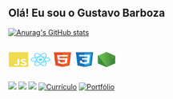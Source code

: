 ## Olá! Eu sou o Gustavo Barboza

[![Anurag's GitHub stats](https://github-readme-stats.vercel.app/api?username=gustavonbarboza&show_icons=true&hide=contribs&locale=en&layout=compact&theme=dracula)](https://github.com/anuraghazra/github-readme-stats)

<div style="display: inline_block"><br>
  <img align="center" alt="Gustavo-Js" height="30" width="40" src="https://raw.githubusercontent.com/devicons/devicon/master/icons/javascript/javascript-plain.svg">
  <img align="center" alt="Gustavo-React" height="30" width="40" src="https://raw.githubusercontent.com/devicons/devicon/master/icons/react/react-original.svg">
  <img align="center" alt="Gustavo-HTML" height="30" width="40" src="https://raw.githubusercontent.com/devicons/devicon/master/icons/html5/html5-original.svg">
  <img align="center" alt="Gustavo-CSS" height="30" width="40" src="https://raw.githubusercontent.com/devicons/devicon/master/icons/css3/css3-original.svg">
  <img align="center" alt="Gustavo-Python" height="30" width="40" src="https://raw.githubusercontent.com/devicons/devicon/master/icons/nodejs/nodejs-original.svg">
</div>
  
  ##
 
<div>
  <a href="https://www.linkedin.com/in/gustavonbarboza/" target="_blank"><img src="https://img.shields.io/badge/-LinkedIn-%230077B5?style=for-the-badge&logo=linkedin&logoColor=white" target="_blank"></a> 
  <a href="https://www.instagram.com/gustavobarboza._/" target="_blank"><img src="https://img.shields.io/badge/-Instagram-%23E4405F?style=for-the-badge&logo=instagram&logoColor=white" target="_blank"></a>
  <a href = "mailto:gustabarboza37@gmail.com"><img src="https://img.shields.io/badge/-Gmail-%23333?style=for-the-badge&logo=gmail&logoColor=white" target="_blank"></a>
  <a href="https://www.canva.com/design/DAEsEzYjrFw/D3ocO08z3Knq52NY90J6BQ/view?utm_content=DAEsEzYjrFw&utm_campaign=designshare&utm_medium=link2&utm_source=uniquelinks&utlId=h589a86da90" target="_blank"><img src="https://img.shields.io/badge/-Curr%C3%ADculo-FFD700?style=for-the-badge&logo=read-the-docs&logoColor=black" alt="Currículo"></a>
  <a href="https://gustavonbarboza.github.io/Portfolio/" target="_blank"><img src="https://img.shields.io/badge/-Portf%C3%B3lio-555555?style=for-the-badge&logo=google-chrome&logoColor=white" alt="Portfólio"></a>
</div> 
